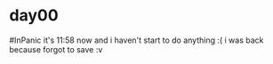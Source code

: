 # day00
#InPanic
it's 11:58 now and i haven't start to do anything :( 
i was back because forgot to save :v 
